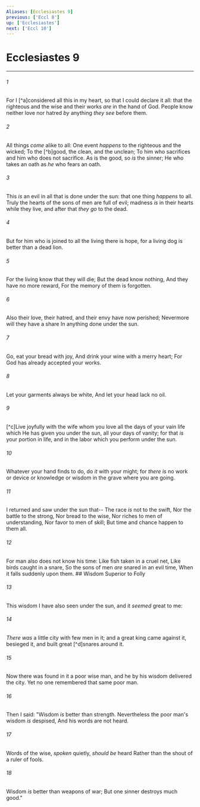 ```yaml
---
Aliases: [Ecclesiastes 9]
previous: ['Eccl 8']
up: ['Ecclesiastes']
next: ['Eccl 10']
---
```

# Ecclesiastes 9

***


###### 1 
For I [^a]considered all this in my heart, so that I could declare it all: that the righteous and the wise and their works _are_ in the hand of God. People know neither love nor hatred _by_ anything _they see_ before them. 

###### 2 
All things _come_ alike to all: One event _happens_ to the righteous and the wicked; To the [^b]good, the clean, and the unclean; To him who sacrifices and him who does not sacrifice. As is the good, so _is_ the sinner; He who takes an oath as _he_ who fears an oath. 

###### 3 
This _is_ an evil in all that is done under the sun: that one thing _happens_ to all. Truly the hearts of the sons of men are full of evil; madness _is_ in their hearts while they live, and after that _they go_ to the dead. 

###### 4 
But for him who is joined to all the living there is hope, for a living dog is better than a dead lion. 

###### 5 
For the living know that they will die; But the dead know nothing, And they have no more reward, For the memory of them is forgotten. 

###### 6 
Also their love, their hatred, and their envy have now perished; Nevermore will they have a share In anything done under the sun. 

###### 7 
Go, eat your bread with joy, And drink your wine with a merry heart; For God has already accepted your works. 

###### 8 
Let your garments always be white, And let your head lack no oil. 

###### 9 
[^c]Live joyfully with the wife whom you love all the days of your vain life which He has given you under the sun, all your days of vanity; for that _is_ your portion in life, and in the labor which you perform under the sun. 

###### 10 
Whatever your hand finds to do, do _it_ with your might; for _there is_ no work or device or knowledge or wisdom in the grave where you are going. 

###### 11 
I returned and saw under the sun that-- The race _is_ not to the swift, Nor the battle to the strong, Nor bread to the wise, Nor riches to men of understanding, Nor favor to men of skill; But time and chance happen to them all. 

###### 12 
For man also does not know his time: Like fish taken in a cruel net, Like birds caught in a snare, So the sons of men _are_ snared in an evil time, When it falls suddenly upon them. ## Wisdom Superior to Folly 

###### 13 
This wisdom I have also seen under the sun, and it _seemed_ great to me: 

###### 14 
_There was_ a little city with few men in it; and a great king came against it, besieged it, and built great [^d]snares around it. 

###### 15 
Now there was found in it a poor wise man, and he by his wisdom delivered the city. Yet no one remembered that same poor man. 

###### 16 
Then I said: "Wisdom _is_ better than strength. Nevertheless the poor man's wisdom _is_ despised, And his words are not heard. 

###### 17 
Words of the wise, _spoken_ quietly, _should be_ heard Rather than the shout of a ruler of fools. 

###### 18 
Wisdom _is_ better than weapons of war; But one sinner destroys much good."
